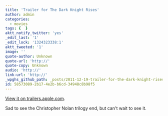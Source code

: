 ```yaml
---
title: 'Trailer for The Dark Knight Rises'
author: admin
categories:
  - movies
tags: {  }
aktt_notify_twitter: 'yes'
_edit_last: '1'
_edit_lock: '1324323338:1'
aktt_tweeted: '1'
image: ''
quote-author: Unknown
quote-url: 'http://'
quote-copy: Unknown
audio: 'http://'
link-url: 'http://'
_wpghs_github_path: _posts/2011-12-19-trailer-for-the-dark-knight-rises.md
id: 58573089-2b17-4e2b-b6cd-34948c8b98f5
---
```

<p><a href="http://trailers.apple.com/trailers/wb/thedarkknightrises/">View it on trailers.apple.com</a>.</p>
<p>Sad to see the Christopher Nolan trilogy end, but can't wait to see it.</p>
